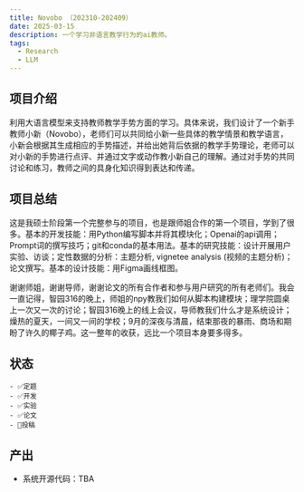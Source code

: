 ```yaml
---
title: Novobo （202310-202409）
date: 2025-03-15
description: 一个学习非语言教学行为的ai教师。
tags:
  - Research
  - LLM
---
```


## 项目介绍
利用大语言模型来支持教师教学手势方面的学习。具体来说，我们设计了一个新手教师小新（Novobo），老师们可以共同给小新一些具体的教学情景和教学语言，小新会根据其生成相应的手势描述，并给出她背后依据的教学手势理论，老师可以对小新的手势进行点评、并通过文字或动作教小新自己的理解。通过对手势的共同讨论和练习，教师之间的具身化知识得到表达和传递。

## 项目总结
这是我硕士阶段第一个完整参与的项目，也是跟师姐合作的第一个项目，学到了很多。基本的开发技能：用Python编写脚本并将其模块化；Openai的api调用；Prompt词的撰写技巧；git和conda的基本用法。基本的研究技能：设计开展用户实验、访谈；定性数据的分析：主题分析, vignetee analysis (视频的主题分析)；论文撰写。基本的设计技能：用Figma画线框图。

谢谢师姐，谢谢导师，谢谢论文的所有合作者和参与用户研究的所有老师们。我会一直记得，智园316的晚上，师姐的npy教我们如何从脚本构建模块；理学院圆桌上一次又一次的讨论；智园316晚上的线上会议，导师教我们什么才是系统设计；燥热的夏天，一间又一间的学校；9月的深夜与清晨，结束那夜的暴雨、商场和期盼了许久的椰子鸡。这一整年的收获，远比一个项目本身要多得多。

## 状态
	- ✅定题
	- ✅开发
	- ✅实验
	- ✅论文
	- 🏃投稿
  
## 产出
  - 系统开源代码：TBA